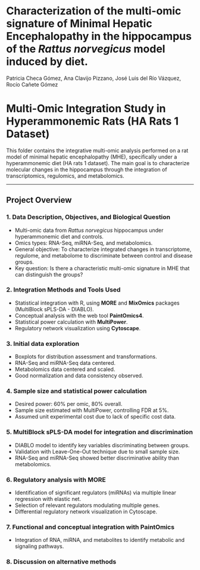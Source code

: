 Characterization of the multi-omic signature of Minimal Hepatic
Encephalopathy in the hippocampus of the *Rattus norvegicus* model
induced by diet.
================
Patricia Checa Gómez, Ana Clavijo Pizzano, José Luis del Río Vázquez,
Rocío Cañete Gómez

# Multi-Omic Integration Study in Hyperammonemic Rats (HA Rats 1 Dataset)

This folder contains the integrative multi-omic analysis performed
on a rat model of minimal hepatic encephalopathy (MHE), specifically
under a hyperammonemic diet (HA rats 1 dataset). The main goal is to
characterize molecular changes in the hippocampus through the
integration of transcriptomics, regulomics, and metabolomics.

------------------------------------------------------------------------

## Project Overview

### 1. Data Description, Objectives, and Biological Question

- Multi-omic data from *Rattus norvegicus* hippocampus under
  hyperammonemic diet and controls.
- Omics types: RNA-Seq, miRNA-Seq, and metabolomics.
- General objective: To characterize integrated changes in
  transcriptome, regulome, and metabolome to discriminate between
  control and disease groups.
- Key question: Is there a characteristic multi-omic signature in MHE
  that can distinguish the groups?

### 2. Integration Methods and Tools Used

- Statistical integration with R, using **MORE** and **MixOmics**
  packages (MultiBlock sPLS-DA - DIABLO).
- Conceptual analysis with the web tool **PaintOmics4**.
- Statistical power calculation with **MultiPower**.
- Regulatory network visualization using **Cytoscape**.

### 3. Initial data exploration

- Boxplots for distribution assessment and transformations.
- RNA-Seq and miRNA-Seq data centered.
- Metabolomics data centered and scaled.
- Good normalization and data consistency observed.

### 4. Sample size and statistical power calculation

- Desired power: 60% per omic, 80% overall.
- Sample size estimated with MultiPower, controlling FDR at 5%.
- Assumed unit experimental cost due to lack of specific cost data.

### 5. MultiBlock sPLS-DA model for integration and discrimination

- DIABLO model to identify key variables discriminating between groups.
- Validation with Leave-One-Out technique due to small sample size.
- RNA-Seq and miRNA-Seq showed better discriminative ability than
  metabolomics.

### 6. Regulatory analysis with MORE

- Identification of significant regulators (miRNAs) via multiple linear
  regression with elastic net.
- Selection of relevant regulators modulating multiple genes.
- Differential regulatory network visualization in Cytoscape.

### 7. Functional and conceptual integration with PaintOmics

- Integration of RNA, miRNA, and metabolites to identify metabolic and
  signaling pathways.

### 8. Discussion on alternative methods


